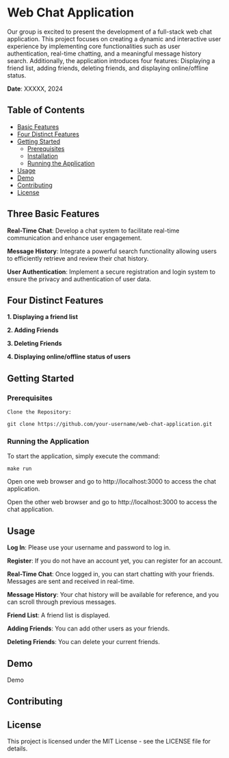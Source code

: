 # Web Chat Application
Our group is excited to present the development of a full-stack web chat application. This project focuses on creating a dynamic and interactive user experience by implementing core functionalities such as user authentication, real-time chatting, and a meaningful message history search. Additionally, the application introduces four features: Displaying a friend list, adding friends, deleting friends, and displaying online/offline status.


**Date**: XXXXX, 2024

## Table of Contents

- [Basic Features](#basic-features)
- [Four Distinct Features](#four-distinct-features)
- [Getting Started](#getting-started)
  - [Prerequisites](#prerequisites)
  - [Installation](#installation)
  - [Running the Application](#running-the-application)
- [Usage](#usage)
- [Demo](#demo)
- [Contributing](#contributing)
- [License](#license)


## Three Basic Features

**Real-Time Chat**: Develop a chat system to facilitate real-time communication and enhance user engagement.

**Message History**: Integrate a powerful search functionality allowing users to efficiently retrieve and review their chat history. 

**User Authentication**: Implement a secure registration and login system to ensure the privacy and authentication of user data.

## Four Distinct Features

**1. Displaying a friend list**

**2. Adding Friends**

**3. Deleting Friends**

**4. Displaying online/offline status of users**

## Getting Started

### Prerequisites

	Clone the Repository:

	git clone https://github.com/your-username/web-chat-application.git

### Running the Application

To start the application, simply execute the command:

	make run

Open one web browser and go to http://localhost:3000 to access the chat application.

Open the other web browser and go to http://localhost:3000 to access the chat application.


## Usage

**Log In**: Please use your username and password to log in.

**Register**: If you do not have an account yet, you can register for an account.

**Real-Time Chat**: Once logged in, you can start chatting with your friends. Messages are sent and received in real-time.

**Message History**: Your chat history will be available for reference, and you can scroll through previous messages.

**Friend List**: A friend list is displayed. 

**Adding Friends**: You can add other users as your friends.

**Deleting Friends**: You can delete your current friends.

## Demo

Demo

## Contributing


## License

This project is licensed under the MIT License - see the LICENSE file for details.
